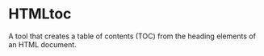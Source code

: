 HTMLtoc
=======

A tool that creates a table of contents (TOC) from the heading elements of an HTML document.
